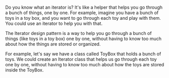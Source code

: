Do you know what an iterator is? It's like a helper that helps you go through a bunch of things, one by one. For example, imagine you have a bunch of toys in a toy box, and you want to go through each toy and play with them. You could use an iterator to help you with that.

The Iterator design pattern is a way to help you go through a bunch of things (like toys in a toy box) one by one, without having to know too much about how the things are stored or organized.

For example, let's say we have a class called ToyBox that holds a bunch of toys. We could create an Iterator class that helps us go through each toy one by one, without having to know too much about how the toys are stored inside the ToyBox.